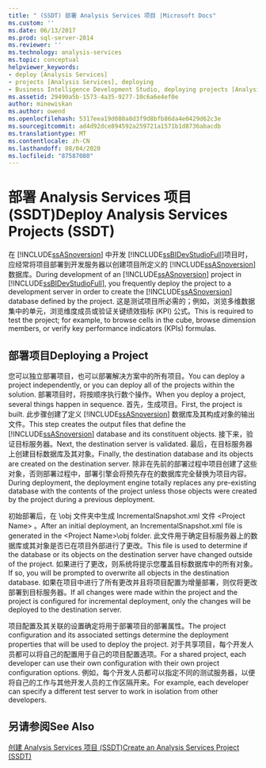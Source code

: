```yaml
---
title: " (SSDT) 部署 Analysis Services 项目 |Microsoft Docs"
ms.custom: ''
ms.date: 06/13/2017
ms.prod: sql-server-2014
ms.reviewer: ''
ms.technology: analysis-services
ms.topic: conceptual
helpviewer_keywords:
- deploy [Analysis Services]
- projects [Analysis Services], deploying
- Business Intelligence Development Studio, deploying projects [Analysis Services]
ms.assetid: 29490a5b-1573-4a35-9277-10c6a6e4ef0e
author: minewiskan
ms.author: owend
ms.openlocfilehash: 5317eea19d088a8d3f9d8bfb86da4e0429d62c3e
ms.sourcegitcommit: ad4d92dce894592a259721a1571b1d8736abacdb
ms.translationtype: MT
ms.contentlocale: zh-CN
ms.lasthandoff: 08/04/2020
ms.locfileid: "87587080"
---
```

# <a name="deploy-analysis-services-projects-ssdt"></a><span data-ttu-id="d1ddc-102">部署 Analysis Services 项目 (SSDT)</span><span class="sxs-lookup"><span data-stu-id="d1ddc-102">Deploy Analysis Services Projects (SSDT)</span></span>
  <span data-ttu-id="d1ddc-103">在 [!INCLUDE[ssASnoversion](../../includes/ssasnoversion-md.md)] 中开发 [!INCLUDE[ssBIDevStudioFull](../../includes/ssbidevstudiofull-md.md)]项目时，应经常将项目部署到开发服务器以创建项目所定义的 [!INCLUDE[ssASnoversion](../../includes/ssasnoversion-md.md)] 数据库。</span><span class="sxs-lookup"><span data-stu-id="d1ddc-103">During development of an [!INCLUDE[ssASnoversion](../../includes/ssasnoversion-md.md)] project in [!INCLUDE[ssBIDevStudioFull](../../includes/ssbidevstudiofull-md.md)], you frequently deploy the project to a development server in order to create the [!INCLUDE[ssASnoversion](../../includes/ssasnoversion-md.md)] database defined by the project.</span></span> <span data-ttu-id="d1ddc-104">这是测试项目所必需的；例如，浏览多维数据集中的单元，浏览维度成员或验证关键绩效指标 (KPI) 公式。</span><span class="sxs-lookup"><span data-stu-id="d1ddc-104">This is required to test the project; for example, to browse cells in the cube, browse dimension members, or verify key performance indicators (KPIs) formulas.</span></span>  
  
## <a name="deploying-a-project"></a><span data-ttu-id="d1ddc-105">部署项目</span><span class="sxs-lookup"><span data-stu-id="d1ddc-105">Deploying a Project</span></span>  
 <span data-ttu-id="d1ddc-106">您可以独立部署项目，也可以部署解决方案中的所有项目。</span><span class="sxs-lookup"><span data-stu-id="d1ddc-106">You can deploy a project independently, or you can deploy all of the projects within the solution.</span></span> <span data-ttu-id="d1ddc-107">部署项目时，将按顺序执行数个操作。</span><span class="sxs-lookup"><span data-stu-id="d1ddc-107">When you deploy a project, several things happen in sequence.</span></span> <span data-ttu-id="d1ddc-108">首先，生成项目。</span><span class="sxs-lookup"><span data-stu-id="d1ddc-108">First, the project is built.</span></span> <span data-ttu-id="d1ddc-109">此步骤创建了定义 [!INCLUDE[ssASnoversion](../../includes/ssasnoversion-md.md)] 数据库及其构成对象的输出文件。</span><span class="sxs-lookup"><span data-stu-id="d1ddc-109">This step creates the output files that define the [!INCLUDE[ssASnoversion](../../includes/ssasnoversion-md.md)] database and its constituent objects.</span></span> <span data-ttu-id="d1ddc-110">接下来，验证目标服务器。</span><span class="sxs-lookup"><span data-stu-id="d1ddc-110">Next, the destination server is validated.</span></span> <span data-ttu-id="d1ddc-111">最后，在目标服务器上创建目标数据库及其对象。</span><span class="sxs-lookup"><span data-stu-id="d1ddc-111">Finally, the destination database and its objects are created on the destination server.</span></span> <span data-ttu-id="d1ddc-112">除非在先前的部署过程中项目创建了这些对象，否则部署过程中，部署引擎会将预先存在的数据库完全替换为项目内容。</span><span class="sxs-lookup"><span data-stu-id="d1ddc-112">During deployment, the deployment engine totally replaces any pre-existing database with the contents of the project unless those objects were created by the project during a previous deployment.</span></span>  
  
 <span data-ttu-id="d1ddc-113">初始部署后，在 \obj 文件夹中生成 IncrementalSnapshot.xml 文件 \<Project Name> 。</span><span class="sxs-lookup"><span data-stu-id="d1ddc-113">After an initial deployment, an IncrementalSnapshot.xml file is generated in the \<Project Name>\obj folder.</span></span> <span data-ttu-id="d1ddc-114">此文件用于确定目标服务器上的数据库或其对象是否已在项目外部进行了更改。</span><span class="sxs-lookup"><span data-stu-id="d1ddc-114">This file is used to determine if the database or its objects on the destination server have changed outside of the project.</span></span> <span data-ttu-id="d1ddc-115">如果进行了更改，则系统将提示您覆盖目标数据库中的所有对象。</span><span class="sxs-lookup"><span data-stu-id="d1ddc-115">If so, you will be prompted to overwrite all objects in the destination database.</span></span> <span data-ttu-id="d1ddc-116">如果在项目中进行了所有更改并且将项目配置为增量部署，则仅将更改部署到目标服务器。</span><span class="sxs-lookup"><span data-stu-id="d1ddc-116">If all changes were made within the project and the project is configured for incremental deployment, only the changes will be deployed to the destination server.</span></span>  
  
 <span data-ttu-id="d1ddc-117">项目配置及其关联的设置确定将用于部署项目的部署属性。</span><span class="sxs-lookup"><span data-stu-id="d1ddc-117">The project configuration and its associated settings determine the deployment properties that will be used to deploy the project.</span></span> <span data-ttu-id="d1ddc-118">对于共享项目，每个开发人员都可以将自己的配置用于自己的项目配置选项。</span><span class="sxs-lookup"><span data-stu-id="d1ddc-118">For a shared project, each developer can use their own configuration with their own project configuration options.</span></span> <span data-ttu-id="d1ddc-119">例如，每个开发人员都可以指定不同的测试服务器，以便将自己的工作与其他开发人员的工作区隔开来。</span><span class="sxs-lookup"><span data-stu-id="d1ddc-119">For example, each developer can specify a different test server to work in isolation from other developers.</span></span>  
  
## <a name="see-also"></a><span data-ttu-id="d1ddc-120">另请参阅</span><span class="sxs-lookup"><span data-stu-id="d1ddc-120">See Also</span></span>  
 [<span data-ttu-id="d1ddc-121">创建 Analysis Services 项目 (SSDT)</span><span class="sxs-lookup"><span data-stu-id="d1ddc-121">Create an Analysis Services Project &#40;SSDT&#41;</span></span>](create-an-analysis-services-project-ssdt.md)  
  
  
